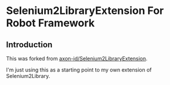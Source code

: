 # Selenium2LibraryExtension For Robot Framework

## Introduction
This was forked from [axon-id/Selenium2LibraryExtension](https://github.com/axon-id/Selenium2LibraryExtension).

I'm just using this as a starting point to my own extension of Selenium2Library.
